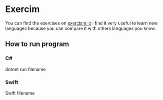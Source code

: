 # Exercim

You can find the exercises on [exercism.io](https://exercism.io/my/tracks)
i find it very useful to learn new languages because you can compare it with others languages you know.

## How to run program

### C#
dotnet run filename

### Swift

Swift filename